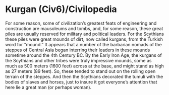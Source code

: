 # Kurgan (Civ6)/Civilopedia

For some reason, some of civilization’s greatest feats of engineering and construction are mausoleums and tombs, and, for some reason, these great piles are usually reserved for military and political leaders. For the Scythians these piles were great mounds of dirt, now called kurgans, from the Turkish word for “mound.” It appears that a number of the barbarian nomads of the steppes of Central Asia began interring their leaders in these mounds sometime around the 4th Century BC. By the Early Iron Age, the kurgans of the Scythians and other tribes were truly impressive mounds, some as much as 500 meters (1600 feet) across at the base, and might stand as high as 27 meters (89 feet). So, these tended to stand out on the rolling open terrain of the steppes. And then the Scythians decorated the tumuli with the bodies of slaves and horses, just to insure it got everyone’s attention that here lie a great man (or perhaps woman).